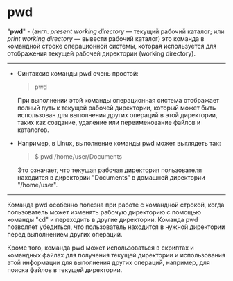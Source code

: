 # pwd

"**pwd**" - (англ. *present working directory* — текущий рабочий каталог; или *print working directory* — вывести рабочий каталог) это команда в командной строке операционной системы, которая используется для отображения текущей рабочей директории (working directory).

****

* Синтаксис команды pwd очень простой:
    > pwd
    
    При выполнении этой команды операционная система отображает полный путь к текущей рабочей директории, который может быть использован для выполнения других операций в этой директории, таких как создание, удаление или переименование файлов и каталогов.

* Например, в Linux, выполнение команды pwd может выглядеть так:

    > $ pwd
      /home/user/Documents

    Это означает, что текущая рабочая директория пользователя находится в директории "Documents" в домашней директории "/home/user".

****

Команда pwd особенно полезна при работе с командной строкой, когда пользователь может изменять рабочую директорию с помощью команды "cd" и переходить в другие директории. Команда pwd позволяет убедиться, что пользователь находится в нужной директории перед выполнением других операций.

Кроме того, команда pwd может использоваться в скриптах и командных файлах для получения текущей директории и использования этой информации для выполнения других операций, например, для поиска файлов в текущей директории.